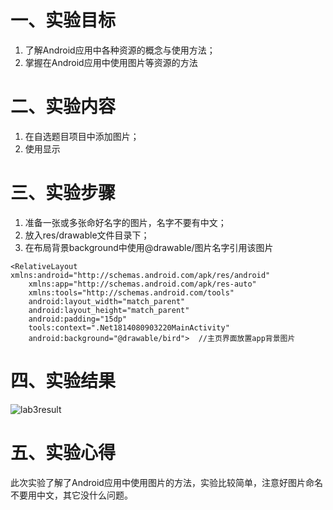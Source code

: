 # 一、实验目标
1. 了解Android应用中各种资源的概念与使用方法；
2. 掌握在Android应用中使用图片等资源的方法
# 二、实验内容
1. 在自选题目项目中添加图片；
2. 使用显示
# 三、实验步骤
1. 准备一张或多张命好名字的图片，名字不要有中文；
2. 放入res/drawable文件目录下；
3. 在布局背景background中使用@drawable/图片名字引用该图片
```
<RelativeLayout xmlns:android="http://schemas.android.com/apk/res/android"
    xmlns:app="http://schemas.android.com/apk/res-auto"
    xmlns:tools="http://schemas.android.com/tools"
    android:layout_width="match_parent"
    android:layout_height="match_parent"
    android:padding="15dp"
    tools:context=".Net1814080903220MainActivity"
    android:background="@drawable/bird">  //主页界面放置app背景图片
```
# 四、实验结果
![lab3result](https://raw.githubusercontent.com/JieBro333/android-labs-2020/master/students/net1814080903220/lab3result.jpg)
# 五、实验心得
此次实验了解了Android应用中使用图片的方法，实验比较简单，注意好图片命名不要用中文，其它没什么问题。
